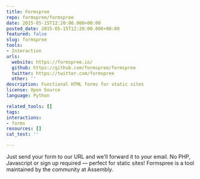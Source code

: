 ```yaml
---
title: Formspree
repo: formspree/formspree
date: 2015-05-15T12:20:00.000+00:00
posted_date: 2015-05-15T12:20:00.000+00:00
featured: false
slug: formspree
tools:
- Interaction
urls:
  website: https://formspree.io/
  github: https://github.com/formspree/formspree
  twitter: https://twitter.com/formspree
  other: ''
description: Functional HTML forms for static sites
license: Open Source
language: Python

related_tools: []
tags:
interactions:
- forms
resources: []
cat_test: ''

---
```

Just send your form to our URL and we'll forward it to your email. No PHP, Javascript or sign up required — perfect for static sites! Formspree is a tool maintained by the community at Assembly.
